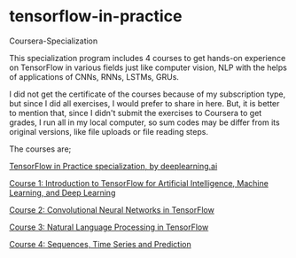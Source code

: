 # tensorflow-in-practice
Coursera-Specialization

This specialization program includes 4 courses to get hands-on experience on TensorFlow in various fields just like computer vision, NLP with the helps of applications of CNNs, RNNs, LSTMs, GRUs.

I did not get the certificate of the courses because of my subscription type, but since I did all exercises, I would prefer to share in here. But, it is better to mention that, since I didn't submit the exercises to Coursera to get grades, I run all in my local computer, so sum codes may be differ from its original versions, like file uploads or file reading steps. 

The courses are;

[TensorFlow in Practice specialization, by deeplearning.ai](https://www.coursera.org/professional-certificates/tensorflow-in-practice)

[Course 1: Introduction to TensorFlow for Artificial Intelligence, Machine Learning, and Deep Learning](https://www.coursera.org/learn/introduction-tensorflow)

[Course 2: Convolutional Neural Networks in TensorFlow](https://www.coursera.org/learn/convolutional-neural-networks-tensorflow)

[Course 3: Natural Language Processing in TensorFlow](https://www.coursera.org/learn/natural-language-processing-tensorflow)

[Course 4: Sequences, Time Series and Prediction](https://www.coursera.org/learn/tensorflow-sequences-time-series-and-prediction)

